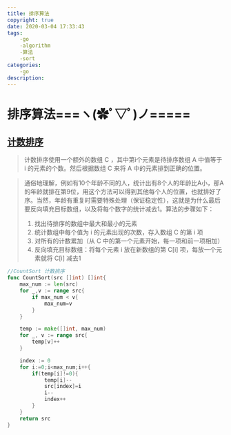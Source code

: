 ```yaml
---
title: 排序算法
copyright: true
date: 2020-03-04 17:33:43
tags:
	-go
	-algorithm
	-算法
	-sort
categories:
	-go
description:
---
```


# 排序算法===ヽ(✿ﾟ▽ﾟ)ノ=====

<!--more-->

## [计数排序](https://zh.wikipedia.org/wiki/%E8%AE%A1%E6%95%B0%E6%8E%92%E5%BA%8F)

>计数排序使用一个额外的数组 C ，其中第i个元素是待排序数组 A 中值等于 i 的元素的个数。然后根据数组 C 来将 A 中的元素排到正确的位置。

>通俗地理解，例如有10个年龄不同的人，统计出有8个人的年龄比A小，那A的年龄就排在第9位，用这个方法可以得到其他每个人的位置，也就排好了序。当然，年龄有重复时需要特殊处理（保证稳定性），这就是为什么最后要反向填充目标数组，以及将每个数字的统计减去1。算法的步骤如下：
>
>1. 找出待排序的数组中最大和最小的元素
>2. 统计数组中每个值为 i 的元素出现的次数，存入数组 C 的第 i 项
>3. 对所有的计数累加（从 C 中的第一个元素开始，每一项和前一项相加）
>4. 反向填充目标数组：将每个元素 i 放在新数组的第 C[i] 项，每放一个元素就将 C[i] 减去1

```go
//CountSort 计数排序
func CountSort(src []int) []int{
	max_num := len(src)
	for _,v := range src{
		if max_num < v{
			max_num=v
		}
	}

	temp := make([]int, max_num)
	for _, v := range src{
		temp[v]++
	}

	index := 0
	for i:=0;i<max_num;i++{
		if(temp[i]!=0){
			temp[i]--
			src[index]=i
			i--
			index++
		}
	}
	return src
}
```

